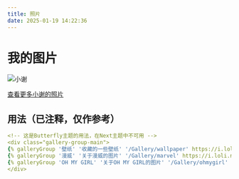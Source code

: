 ```yaml
---
title: 照片
date: 2025-01-19 14:22:36
---
```

# 我的图片

![小谢](https://s2.loli.net/2025/01/19/B3iKZw45eWjP9gd.jpg)

[查看更多小谢的照片](/小谢)

## 用法（已注释，仅作参考）

```yaml
<!-- 这是Butterfly主题的用法，在Next主题中不可用 -->
<div class="gallery-group-main">
{% galleryGroup '壁纸' '收藏的一些壁纸' '/Gallery/wallpaper' https://i.loli.net/2019/11/10/T7Mu8Aod3egmC4Q.png %}
{% galleryGroup '漫威' '关于漫威的图片' '/Gallery/marvel' https://i.loli.net/2019/12/25/8t97aVlp4hgyBGu.jpg %}
{% galleryGroup 'OH MY GIRL' '关于OH MY GIRL的图片' '/Gallery/ohmygirl' https://i.loli.net/2019/12/25/hOqbQ3BIwa6KWpo.jpg %}
</div>
```
